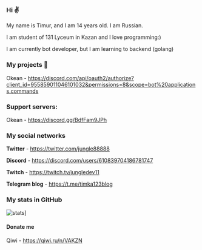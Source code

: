 ### Hi :v:

My name is Timur, and I am 14 years old. I am Russian.

I am student of 131 Lyceum in Kazan and I love programming:)

I am currently bot developer, but I am learning to backend (golang)

### My projects 👾

Okean - https://discord.com/api/oauth2/authorize?client_id=955859011046101032&permissions=8&scope=bot%20applications.commands

### Support servers:

Okean - https://discord.gg/BdfFam9JPh

### My social networks

**Twitter** - https://twitter.com/jungle88888

**Discord** - https://discord.com/users/610839704186781747

**Twitch** - https://twitch.tv/jungledev11

**Telegram blog** - https://t.me/timka123blog

### My stats in GitHub 

![stats](https://github-readme-stats.vercel.app/api?username=jungledev1&show_icons=true&theme=radical)]

#### Donate me

Qiwi - https://qiwi.ru/n/VAKZN
